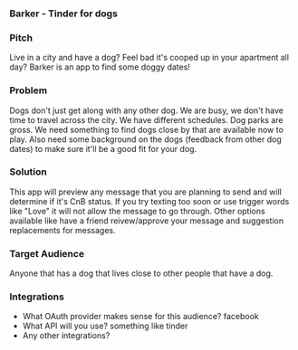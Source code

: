### Barker - Tinder for dogs

### Pitch

Live in a city and have a dog? Feel bad it's cooped up in your apartment all day? Barker is an app to find some doggy dates!

### Problem

Dogs don't just get along with any other dog. We are busy, we don't have time to travel across the city. We have different schedules. Dog parks are gross. We need something to find dogs close by that are available now to play. Also need some background on the dogs (feedback from other dog dates) to make sure it'll be a good fit for your dog.

### Solution

This app will preview any message that you are planning to send and will determine if it's CnB status. If you try texting too soon or use trigger words like "Love" it will not allow the message to go through. Other options available like have a friend reivew/approve your message and suggestion replacements for messages.

### Target Audience

Anyone that has a dog that lives close to other people that have a dog.

### Integrations

* What OAuth provider makes sense for this audience? facebook
* What API will you use?  something like tinder
* Any other integrations?  
